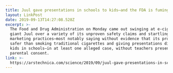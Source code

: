 ```yaml
---
title: Juul gave presentations in schools to kids—and the FDA is fuming
layout: LinkPost
date: 2019-09-13T14:27:08.528Z
excerpt: >-
  The Food and Drug Administration on Monday came out swinging at e-cigarette
  giant Juul over a variety of its unproven safety claims and startling
  marketing practices—most notably saying without evidence that its products are
  safer than smoking traditional cigarettes and giving presentations directly to
  kids in schools—in at least one alleged case, without teachers present or
  parental consent.
link: >-
  https://arstechnica.com/science/2019/09/juul-gave-presentations-in-schools-to-kids-and-the-fda-is-fuming/
---
```


